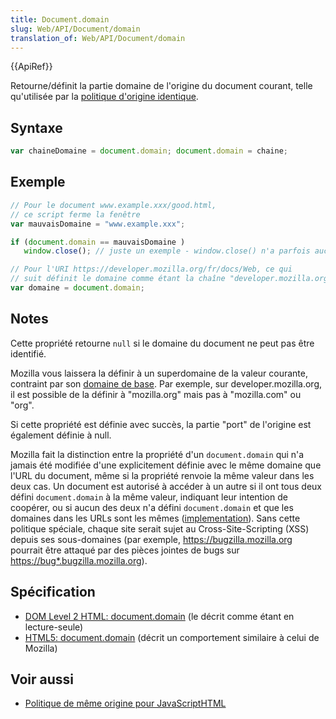 ```yaml
---
title: Document.domain
slug: Web/API/Document/domain
translation_of: Web/API/Document/domain
---
```


{{ApiRef}}

Retourne/définit la partie domaine de l'origine du document courant, telle qu'utilisée par la [politique d'origine identique](/fr/docs/Web/JavaScript/Same_origin_policy_for_JavaScript).

## Syntaxe

```js
var chaineDomaine = document.domain; document.domain = chaine;
```

## Exemple

```js
// Pour le document www.example.xxx/good.html,
// ce script ferme la fenêtre
var mauvaisDomaine = "www.example.xxx";

if (document.domain == mauvaisDomaine )
   window.close(); // juste un exemple - window.close() n'a parfois aucun effet.
```

```js
// Pour l'URI https://developer.mozilla.org/fr/docs/Web, ce qui
// suit définit le domaine comme étant la chaîne "developer.mozilla.org"
var domaine = document.domain;
```

## Notes

Cette propriété retourne `null` si le domaine du document ne peut pas être identifié.

Mozilla vous laissera la définir à un superdomaine de la valeur courante, contraint par son [domaine de base](/fr/docs/XPCOM_Interface_Reference/nsIEffectiveTLDService#getBaseDomain.28.29). Par exemple, sur developer.mozilla.org, il est possible de la définir à "mozilla.org" mais pas à "mozilla.com" ou "org".

Si cette propriété est définie avec succès, la partie "port" de l'origine est également définie à null.

Mozilla fait la distinction entre la propriété d'un `document.domain` qui n'a jamais été modifiée d'une explicitement définie avec le même domaine que l'URL du document, même si la propriété renvoie la même valeur dans les deux cas. Un document est autorisé à accéder à un autre si il ont tous deux défini `document.domain` à la même valeur, indiquant leur intention de coopérer, ou si aucun des deux n'a défini `document.domain` et que les domaines dans les URLs sont les mêmes ([implementation](https://mxr.mozilla.org/mozilla-central/source/caps/nsPrincipal.cpp?rev=ecb7068b07a1&mark=199-215#199)). Sans cette politique spéciale, chaque site serait sujet au Cross-Site-Scripting (XSS) depuis ses sous-domaines (par exemple, <https://bugzilla.mozilla.org> pourrait être attaqué par des pièces jointes de bugs sur <https://bug*.bugzilla.mozilla.org>).

## Spécification

- [DOM Level 2 HTML: document.domain](http://www.w3.org/TR/DOM-Level-2-HTML/html.html#ID-2250147) (le décrit comme étant en lecture-seule)
- [HTML5: document.domain](https://html.spec.whatwg.org/multipage/browsers.html#relaxing-the-same-origin-restriction) (décrit un comportement similaire à celui de Mozilla)

## Voir aussi

- [Politique de même origine pour JavaScriptHTML](/fr/docs/Web/JavaScript/Same_origin_policy_for_JavaScript)
